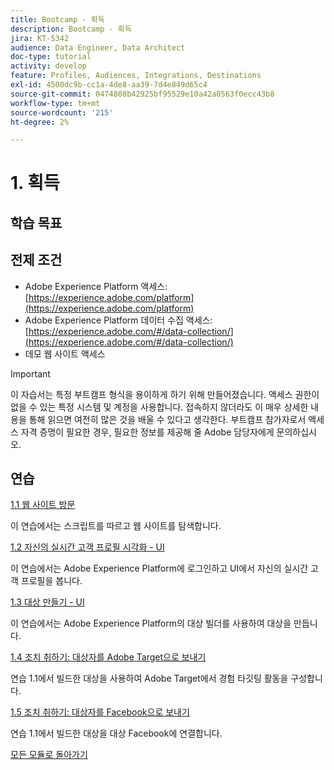 ```yaml
---
title: Bootcamp - 획득
description: Bootcamp - 획득
jira: KT-5342
audience: Data Engineer, Data Architect
doc-type: tutorial
activity: develop
feature: Profiles, Audiences, Integrations, Destinations
exl-id: 4500dc9b-cc1a-4de8-aa39-7d4e849d65c4
source-git-commit: 0474808b42925bf95529e10a42a0563f0ecc43b8
workflow-type: tm+mt
source-wordcount: '215'
ht-degree: 2%

---
```


# 1. 획득

## 학습 목표

## 전제 조건

- Adobe Experience Platform 액세스: [https://experience.adobe.com/platform](https://experience.adobe.com/platform)
- Adobe Experience Platform 데이터 수집 액세스: [https://experience.adobe.com/#/data-collection/](https://experience.adobe.com/#/data-collection/)
- 데모 웹 사이트 액세스

>[!IMPORTANT]
>
>이 자습서는 특정 부트캠프 형식을 용이하게 하기 위해 만들어졌습니다. 액세스 권한이 없을 수 있는 특정 시스템 및 계정을 사용합니다. 접속하지 않더라도 이 매우 상세한 내용을 통해 읽으면 여전히 많은 것을 배울 수 있다고 생각한다. 부트캠프 참가자로서 액세스 자격 증명이 필요한 경우, 필요한 정보를 제공해 줄 Adobe 담당자에게 문의하십시오.

## 연습

[1.1 웹 사이트 방문](./ex1.md)

이 연습에서는 스크립트를 따르고 웹 사이트를 탐색합니다.

[1.2 자신의 실시간 고객 프로필 시각화 - UI](./ex2.md)

이 연습에서는 Adobe Experience Platform에 로그인하고 UI에서 자신의 실시간 고객 프로필을 봅니다.

[1.3 대상 만들기 - UI](./ex3.md)

이 연습에서는 Adobe Experience Platform의 대상 빌더를 사용하여 대상을 만듭니다.

[1.4 조치 취하기: 대상자를 Adobe Target으로 보내기](./ex4.md)

연습 1.1에서 빌드한 대상을 사용하여 Adobe Target에서 경험 타깃팅 활동을 구성합니다.

[1.5 조치 취하기: 대상자를 Facebook으로 보내기](./ex5.md)

연습 1.1에서 빌드한 대상을 대상 Facebook에 연결합니다.

[모든 모듈로 돌아가기](../../overview.md)
